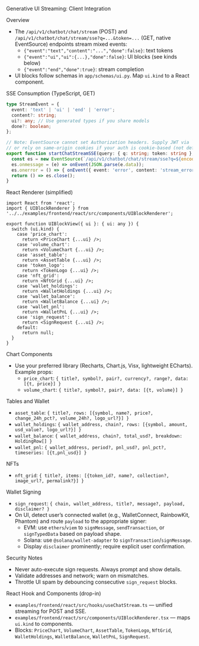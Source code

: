 Generative UI Streaming: Client Integration

Overview
- The `/api/v1/chatbot/chat/stream` (POST) and `/api/v1/chatbot/chat/stream/sse?q=...&token=...` (GET, native EventSource) endpoints stream mixed events:
  - `{"event":"text","content":"...","done":false}`: text tokens
  - `{"event":"ui","ui":{...},"done":false}`: UI blocks (see kinds below)
  - `{"event":"end","done":true}`: stream completion
- UI blocks follow schemas in `app/schemas/ui.py`. Map `ui.kind` to a React component.

SSE Consumption (TypeScript, GET)
```ts
type StreamEvent = {
  event: 'text' | 'ui' | 'end' | 'error';
  content?: string;
  ui?: any; // Use generated types if you share models
  done?: boolean;
};

// Note: EventSource cannot set Authorization headers. Supply JWT via `token` query param,
// or rely on same-origin cookies if your auth is cookie-based (not default here).
export function startChatStreamSSE(query: { q: string; token: string }, onEvent: (evt: StreamEvent) => void) {
  const es = new EventSource(`/api/v1/chatbot/chat/stream/sse?q=${encodeURIComponent(query.q)}&token=${encodeURIComponent(query.token)}`);
  es.onmessage = (e) => onEvent(JSON.parse(e.data));
  es.onerror = () => { onEvent({ event: 'error', content: 'stream_error', done: true }); es.close(); };
  return () => es.close();
}
```

React Renderer (simplified)
```tsx
import React from 'react';
import { UIBlockRenderer } from '../../examples/frontend/react/src/components/UIBlockRenderer';

export function UIBlockView({ ui }: { ui: any }) {
  switch (ui.kind) {
    case 'price_chart':
      return <PriceChart {...ui} />;
    case 'volume_chart':
      return <VolumeChart {...ui} />;
    case 'asset_table':
      return <AssetTable {...ui} />;
    case 'token_logo':
      return <TokenLogo {...ui} />;
    case 'nft_grid':
      return <NftGrid {...ui} />;
    case 'wallet_holdings':
      return <WalletHoldings {...ui} />;
    case 'wallet_balance':
      return <WalletBalance {...ui} />;
    case 'wallet_pnl':
      return <WalletPnL {...ui} />;
    case 'sign_request':
      return <SignRequest {...ui} />;
    default:
      return null;
  }
}
```

Chart Components
- Use your preferred library (Recharts, Chart.js, Visx, lightweight ECharts). Example props:
  - `price_chart`: `{ title?, symbol?, pair?, currency?, range?, data: [{t, price}] }`
  - `volume_chart`: `{ title?, symbol?, pair?, data: [{t, volume}] }`

Tables and Wallet
- `asset_table`: `{ title?, rows: [{symbol, name?, price?, change_24h_pct?, volume_24h?, logo_url?}] }`
- `wallet_holdings`: `{ wallet_address, chain?, rows: [{symbol, amount, usd_value?, logo_url?}] }`
- `wallet_balance`: `{ wallet_address, chain?, total_usd?, breakdown: HoldingRow[] }`
- `wallet_pnl`: `{ wallet_address, period?, pnl_usd?, pnl_pct?, timeseries: [{t,pnl_usd}] }`

NFTs
- `nft_grid`: `{ title?, items: [{token_id?, name?, collection?, image_url?, permalink?}] }`

Wallet Signing
- `sign_request`: `{ chain, wallet_address, title?, message?, payload, disclaimer? }`
- On UI, detect user’s connected wallet (e.g., WalletConnect, RainbowKit, Phantom) and route `payload` to the appropriate signer:
  - EVM: use `ethers`/`viem` to `signMessage`, `sendTransaction`, or `signTypedData` based on payload shape.
  - Solana: use `@solana/wallet-adapter` to `signTransaction`/`signMessage`.
  - Display `disclaimer` prominently; require explicit user confirmation.

Security Notes
- Never auto-execute sign requests. Always prompt and show details.
- Validate addresses and network; warn on mismatches.
- Throttle UI spam by debouncing consecutive `sign_request` blocks.

React Hook and Components (drop-in)
- `examples/frontend/react/src/hooks/useChatStream.ts` — unified streaming for POST and SSE.
- `examples/frontend/react/src/components/UIBlockRenderer.tsx` — maps `ui.kind` to components.
- Blocks: `PriceChart`, `VolumeChart`, `AssetTable`, `TokenLogo`, `NftGrid`, `WalletHoldings`, `WalletBalance`, `WalletPnL`, `SignRequest`.
